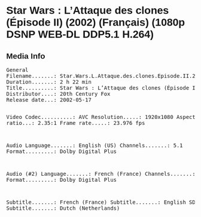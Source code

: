 <div lang="fr-FR" style="font-family: Helvetica, sans-serif;">
<h1>Star Wars : L’Attaque des clones (Épisode II) (2002) (Français) (1080p DSNP WEB-DL DDP5.1 H.264)</h1>
<h2>Media Info</h2>
<pre>
General
Filename.......: Star.Wars.L.Attaque.des.clones.Episode.II.2002.French.1080p.DSNP.WEB-DL.DDP5.1.H.264.mkv
Duration.......: 2 h 22 min
Title..........: Star Wars : L’Attaque des clones (Épisode II)
Distributor....: 20th Century Fox
Release date...: 2002-05-17

Video
Codec..........: AVC
Resolution.....: 1920x1080
Aspect ratio...: 2.35:1
Frame rate.....: 23.976 fps

Audio
Language.......: English (US)
Channels.......: 5.1
Format.........: Dolby Digital Plus

Audio (#2)
Language.......: French (France)
Channels.......: 5.1
Format.........: Dolby Digital Plus

Subtitle.......: French (France)
Subtitle.......: English SDH
Subtitle.......: Dutch (Netherlands)
</pre>
</div>
